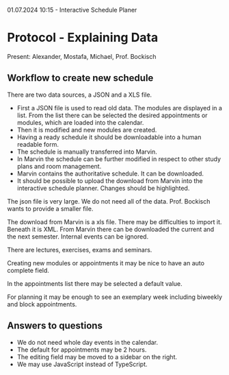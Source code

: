 01.07.2024 10:15 - Interactive Schedule Planer

# Protocol - Explaining Data

Present: Alexander, Mostafa, Michael, Prof. Bockisch

## Workflow to create new schedule
There are two data sources, a JSON and a XLS file. 
- First a JSON file is used to read old data. The modules are displayed in a list. From the list there can be selected the desired appointments or modules, which are loaded into the calendar.
- Then it is modified and new modules are created. 
- Having a ready schedule it should be downloadable into a human readable form.
- The schedule is manually transferred into Marvin. 
- In Marvin the schedule can be further modified in respect to other study plans and room management.
- Marvin contains the authoritative schedule. It can be downloaded.
- It should be possible to upload the download from Marvin into the interactive schedule planner. Changes should be highlighted.

The json file is very large. We do not need all of the data. Prof. Bockisch wants to provide a smaller file.

The download from Marvin is a xls file. There may be difficulties to import it. Beneath it is XML. 
From Marvin there can be downloaded the current and the next semester. Internal events can be ignored.

There are lectures, exercises, exams and seminars.

Creating new modules or appointments it may be nice to have an auto complete field.

In the appointments list there may be selected a default value.

For planning it may be enough to see an exemplary week including biweekly and block appointments.

## Answers to questions
- We do not need whole day events in the calendar. 
- The default for appointments may be 2 hours.
- The editing field may be moved to a sidebar on the right.
- We may use JavaScript instead of TypeScript.
